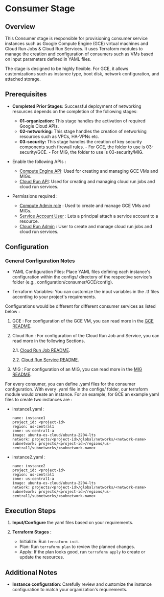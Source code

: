 # Consumer Stage

## Overview

This Consumer stage is responsible for provisioning consumer service instances such as Google Compute Engine (GCE) virtual machines and Cloud Run Jobs & Cloud Run Services. It uses Terraform modules to manage the creation and configuration of consumers such as VMs based on input parameters defined in YAML files.

The stage is designed to be highly flexible. For GCE, it allows customizations such as instance type, boot disk, network configuration, and attached storage.


## Prerequisites


- **Completed Prior Stages:** Successful deployment of networking resources depends on the completion of the following stages:

    - **01-organization:** This stage handles the activation of required Google Cloud APIs.
    - **02-networking:** This stage handles the creation of networking resources such as VPCs, HA-VPNs etc.
    - **03-security:** This stage handles the creation of key security components such firewall rules. 
            - For GCE, the folder to use is 03-security/GCE.
            - For MIG, the folder to use is 03-security/MIG.

- Enable the following APIs :

    - [Compute Engine API](https://cloud.google.com/compute/docs/reference/rest/v1): Used for creating and managing GCE VMs and MIGs.
    - [Cloud Run API](https://cloud.google.com/run/docs/reference/rest): Used for creating and managing cloud run jobs and cloud run services.

- Permissions required :

    - [Compute Admin role](https://cloud.google.com/compute/docs/access/iam#compute.admin) : Used to create and manage GCE VMs and MIGs.
    - [Service Account User](https://cloud.google.com/compute/docs/access/iam#iam.serviceAccountUser) : Lets a principal attach a service account to a resource.
    - [Cloud Run Admin](https://cloud.google.com/run/docs/reference/iam/roles#run.admin) : User to create and manage cloud run jobs and cloud run services.

## Configuration

### General Configuration Notes

- YAML Configuration Files: Place YAML files defining each instance's configuration within the configs/ directory of the respective service's folder (e.g., configuration/consumer/GCE/config).

- Terraform Variables: You can customize the input variables in the .tf files according to your project's requirements.

Configurations would be different for different consumer services as listed below :

1. GCE : For configuration of the GCE VM, you can read more in the [GCE README]((cloudnetworking-config-solution/execution/06-consumer/GCE/README.md)).

2. Cloud Run : For configuration of the Cloud Run Job and Service, you can read more in the following Sections.

    2.1. [Cloud Run Job README]((cloudnetworking-config-solution/execution/06-consumer/CloudRun/Job/README.md)).


    2.2. [Cloud Run Service README]((cloudnetworking-config-solution/execution/06-consumer/CloudRun/Service/README.md)).

3. MIG : For configuration of an MIG, you can read more in the [MIG README]((cloudnetworking-config-solution/execution/06-consumer/MIG/README.md)).

For every consumer, you can define .yaml files for the consumer configuration. With every .yaml file in the configs/ folder, our terraform module would create an instance. For an example, for GCE an example yaml files to create two instances are :

- instance1.yaml :

  ```
  name: instance1
  project_id: <project-id>
  region: us-central1
  zone: us-central1-a
  image: ubuntu-os-cloud/ubuntu-2204-lts
  network: projects/<project-id>/global/networks/<network-name>
  subnetwork: projects/<project-id>/regions/us-central1/subnetworks/<subnetwork-name>
  ```

- instance2.yaml :

  ```
  name: instance2
  project_id: <project-id>
  region: us-central1
  zone: us-central1-a
  image: ubuntu-os-cloud/ubuntu-2204-lts
  network: projects/<project-id>/global/networks/<network-name>
  subnetwork: projects/<project-id>/regions/us-central1/subnetworks/<subnetwork-name>
  ```

## Execution Steps

1. **Input/Configure** the yaml files based on your requirements.

2. **Terraform Stages** :

    - Initialize: Run `terraform init`.
    - Plan: Run `terraform plan` to review the planned changes.
    - Apply:  If the plan looks good, run `terraform apply` to create or update the resources.


## Additional Notes

- **Instance configuration**: Carefully review and customize the instance configuration to match your organization's requirements.

